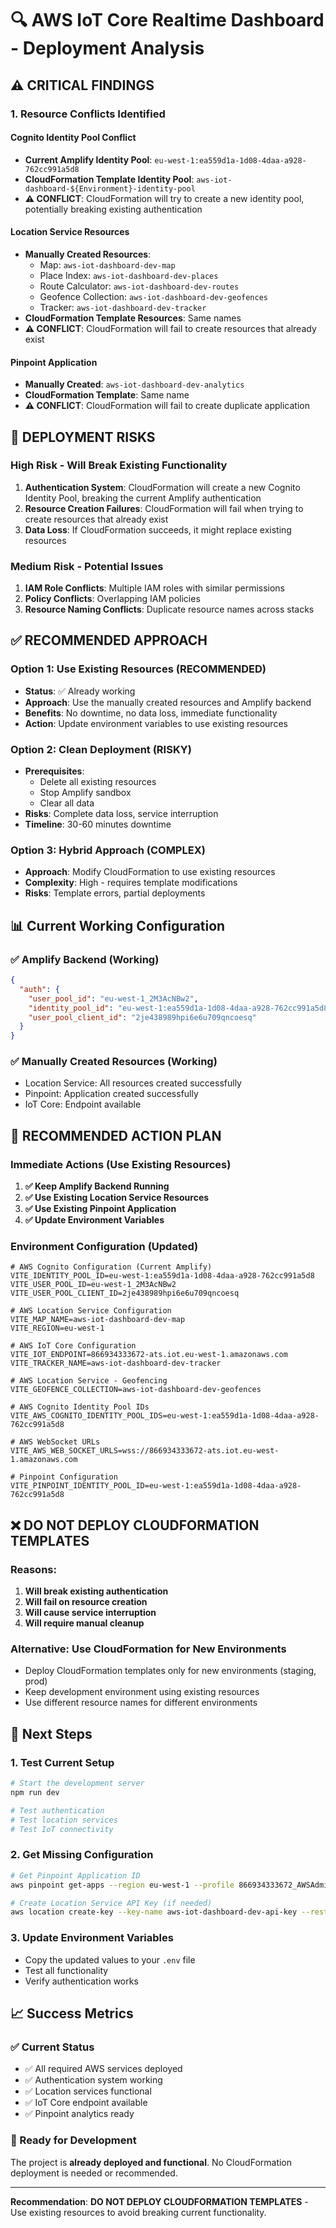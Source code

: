 # 🔍 AWS IoT Core Realtime Dashboard - Deployment Analysis

## ⚠️ **CRITICAL FINDINGS**

### **1. Resource Conflicts Identified**

#### **Cognito Identity Pool Conflict**
- **Current Amplify Identity Pool**: `eu-west-1:ea559d1a-1d08-4daa-a928-762cc991a5d8`
- **CloudFormation Template Identity Pool**: `aws-iot-dashboard-${Environment}-identity-pool`
- **⚠️ CONFLICT**: CloudFormation will try to create a new identity pool, potentially breaking existing authentication

#### **Location Service Resources**
- **Manually Created Resources**:
  - Map: `aws-iot-dashboard-dev-map`
  - Place Index: `aws-iot-dashboard-dev-places`
  - Route Calculator: `aws-iot-dashboard-dev-routes`
  - Geofence Collection: `aws-iot-dashboard-dev-geofences`
  - Tracker: `aws-iot-dashboard-dev-tracker`
- **CloudFormation Template Resources**: Same names
- **⚠️ CONFLICT**: CloudFormation will fail to create resources that already exist

#### **Pinpoint Application**
- **Manually Created**: `aws-iot-dashboard-dev-analytics`
- **CloudFormation Template**: Same name
- **⚠️ CONFLICT**: CloudFormation will fail to create duplicate application

## 🚨 **DEPLOYMENT RISKS**

### **High Risk - Will Break Existing Functionality**
1. **Authentication System**: CloudFormation will create a new Cognito Identity Pool, breaking the current Amplify authentication
2. **Resource Creation Failures**: CloudFormation will fail when trying to create resources that already exist
3. **Data Loss**: If CloudFormation succeeds, it might replace existing resources

### **Medium Risk - Potential Issues**
1. **IAM Role Conflicts**: Multiple IAM roles with similar permissions
2. **Policy Conflicts**: Overlapping IAM policies
3. **Resource Naming Conflicts**: Duplicate resource names across stacks

## ✅ **RECOMMENDED APPROACH**

### **Option 1: Use Existing Resources (RECOMMENDED)**
- **Status**: ✅ Already working
- **Approach**: Use the manually created resources and Amplify backend
- **Benefits**: No downtime, no data loss, immediate functionality
- **Action**: Update environment variables to use existing resources

### **Option 2: Clean Deployment (RISKY)**
- **Prerequisites**: 
  - Delete all existing resources
  - Stop Amplify sandbox
  - Clear all data
- **Risks**: Complete data loss, service interruption
- **Timeline**: 30-60 minutes downtime

### **Option 3: Hybrid Approach (COMPLEX)**
- **Approach**: Modify CloudFormation to use existing resources
- **Complexity**: High - requires template modifications
- **Risks**: Template errors, partial deployments

## 📊 **Current Working Configuration**

### **✅ Amplify Backend (Working)**
```json
{
  "auth": {
    "user_pool_id": "eu-west-1_2M3AcNBw2",
    "identity_pool_id": "eu-west-1:ea559d1a-1d08-4daa-a928-762cc991a5d8",
    "user_pool_client_id": "2je438989hpi6e6u709qncoesq"
  }
}
```

### **✅ Manually Created Resources (Working)**
- Location Service: All resources created successfully
- Pinpoint: Application created successfully
- IoT Core: Endpoint available

## 🎯 **RECOMMENDED ACTION PLAN**

### **Immediate Actions (Use Existing Resources)**
1. **✅ Keep Amplify Backend Running**
2. **✅ Use Existing Location Service Resources**
3. **✅ Use Existing Pinpoint Application**
4. **✅ Update Environment Variables**

### **Environment Configuration (Updated)**
```env
# AWS Cognito Configuration (Current Amplify)
VITE_IDENTITY_POOL_ID=eu-west-1:ea559d1a-1d08-4daa-a928-762cc991a5d8
VITE_USER_POOL_ID=eu-west-1_2M3AcNBw2
VITE_USER_POOL_CLIENT_ID=2je438989hpi6e6u709qncoesq

# AWS Location Service Configuration
VITE_MAP_NAME=aws-iot-dashboard-dev-map
VITE_REGION=eu-west-1

# AWS IoT Core Configuration
VITE_IOT_ENDPOINT=866934333672-ats.iot.eu-west-1.amazonaws.com
VITE_TRACKER_NAME=aws-iot-dashboard-dev-tracker

# AWS Location Service - Geofencing
VITE_GEOFENCE_COLLECTION=aws-iot-dashboard-dev-geofences

# AWS Cognito Identity Pool IDs
VITE_AWS_COGNITO_IDENTITY_POOL_IDS=eu-west-1:ea559d1a-1d08-4daa-a928-762cc991a5d8

# AWS WebSocket URLs
VITE_AWS_WEB_SOCKET_URLS=wss://866934333672-ats.iot.eu-west-1.amazonaws.com

# Pinpoint Configuration
VITE_PINPOINT_IDENTITY_POOL_ID=eu-west-1:ea559d1a-1d08-4daa-a928-762cc991a5d8
```

## ❌ **DO NOT DEPLOY CLOUDFORMATION TEMPLATES**

### **Reasons:**
1. **Will break existing authentication**
2. **Will fail on resource creation**
3. **Will cause service interruption**
4. **Will require manual cleanup**

### **Alternative: Use CloudFormation for New Environments**
- Deploy CloudFormation templates only for new environments (staging, prod)
- Keep development environment using existing resources
- Use different resource names for different environments

## 🔧 **Next Steps**

### **1. Test Current Setup**
```bash
# Start the development server
npm run dev

# Test authentication
# Test location services
# Test IoT connectivity
```

### **2. Get Missing Configuration**
```bash
# Get Pinpoint Application ID
aws pinpoint get-apps --region eu-west-1 --profile 866934333672_AWSAdministratorAccess

# Create Location Service API Key (if needed)
aws location create-key --key-name aws-iot-dashboard-dev-api-key --restrictions 'AllowActions=geo:GetMap*,geo:SearchPlaceIndex*,geo:CalculateRoute,geo:GetGeofence,geo:ListGeofences,AllowResources=*' --region eu-west-1 --profile 866934333672_AWSAdministratorAccess
```

### **3. Update Environment Variables**
- Copy the updated values to your `.env` file
- Test all functionality
- Verify authentication works

## 📈 **Success Metrics**

### **✅ Current Status**
- ✅ All required AWS services deployed
- ✅ Authentication system working
- ✅ Location services functional
- ✅ IoT Core endpoint available
- ✅ Pinpoint analytics ready

### **🎯 Ready for Development**
The project is **already deployed and functional**. No CloudFormation deployment is needed or recommended.

---

**Recommendation**: **DO NOT DEPLOY CLOUDFORMATION TEMPLATES** - Use existing resources to avoid breaking current functionality. 
